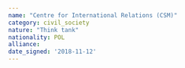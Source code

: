 ```yaml
---
name: "Centre for International Relations (CSM)"
category: civil_society
nature: "Think tank"
nationality: POL
alliance: 
date_signed: '2018-11-12'
---
```

    